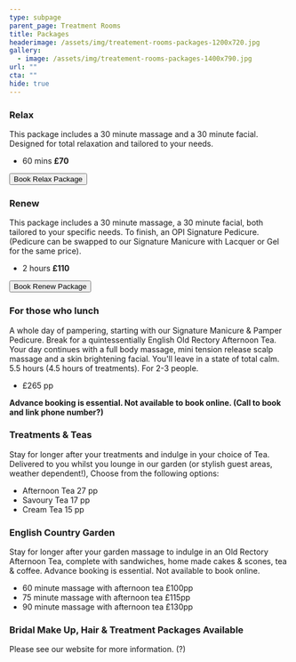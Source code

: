 ```yaml
---
type: subpage
parent_page: Treatment Rooms
title: Packages
headerimage: /assets/img/treatement-rooms-packages-1200x720.jpg
gallery:
  - image: /assets/img/treatement-rooms-packages-1400x790.jpg
url: ""
cta: ""
hide: true
---
```

### Relax

This package includes a 30 minute massage and a 30 minute facial. Designed for total relaxation and tailored to your needs.

* 60 mins **£70**

<a href="https://www.fresha.com/a/treatment-rooms-hastings-the-old-rectory-harold-road-uk-cro1x5rw?pId=86052"><button>Book Relax Package</button></a>

### Renew

This package includes a 30 minute massage, a 30 minute facial, both tailored to your specific needs. To finish, an OPI Signature Pedicure. (Pedicure can be swapped to our Signature Manicure with Lacquer or Gel for the same price).

* 2 hours **£110**

<a href="https://www.fresha.com/a/treatment-rooms-hastings-the-old-rectory-harold-road-uk-cro1x5rw?pId=86052"><button>Book Renew Package</button></a>

### For those who lunch

A whole day of pampering, starting with our Signature Manicure & Pamper Pedicure. Break for a quintessentially English Old Rectory Afternoon Tea. Your day continues with a full body massage, mini tension release scalp massage and a skin brightening facial. You'll leave in a state of total calm. 5.5 hours (4.5 hours of treatments). For 2-3 people. 

* £265 pp

**Advance booking is essential. Not available to book online. (Call to book and link phone number?)**

### Treatments & Teas

Stay for longer after your treatments and indulge in your choice of Tea. Delivered to you whilst you lounge in our garden (or stylish guest areas, weather dependent!), Choose from the following options:

* Afternoon Tea 27 pp
* Savoury Tea 17 pp
* Cream Tea 15 pp

### English Country Garden

Stay for longer after your garden massage to indulge in an Old Rectory Afternoon Tea, complete with sandwiches, home made cakes & scones, tea & coffee. Advance booking is essential. Not available to book online.

* 60 minute massage with afternoon tea £100pp
* 75 minute massage with afternoon tea £115pp
* 90 minute massage with afternoon tea £130pp

### Bridal Make Up, Hair & Treatment Packages Available

Please see our website for more information. (?)
